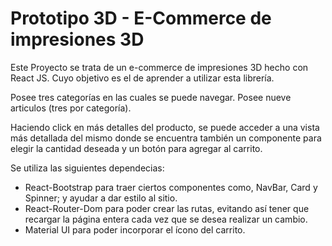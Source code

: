 # Prototipo 3D - E-Commerce de impresiones 3D

Este Proyecto se trata de un e-commerce de impresiones 3D hecho con React JS. Cuyo objetivo es el de aprender a utilizar esta librería.

Posee tres categorías en las cuales se puede navegar. Posee nueve articulos (tres por categoría).

Haciendo click en más detalles del producto, se puede acceder a una vista más detallada del mismo donde se encuentra también un componente para elegir la cantidad deseada y un botón para agregar al carrito.

Se utiliza las siguientes dependecias:
* React-Bootstrap para traer ciertos componentes como, NavBar, Card y Spinner; y ayudar a dar estilo al sitio.
* React-Router-Dom para poder crear las rutas, evitando así tener que recargar la página entera cada vez que se desea realizar un cambio.
* Material UI para poder incorporar el ícono del carrito.
